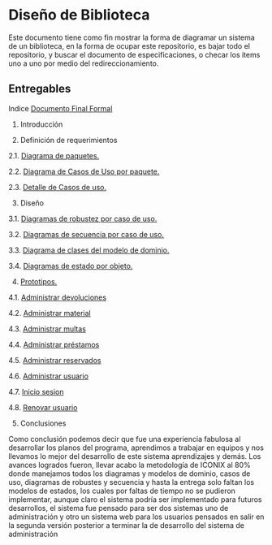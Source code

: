 # Diseño de Biblioteca
Este documento tiene como fin mostrar la forma de diagramar un sistema de un biblioteca, en la forma de ocupar este repositorio, es bajar todo el repositorio, y buscar el documento de especificaciones, o checar los items uno a uno por medio del redireccionamiento.

## Entregables

Indice
[Documento Final Formal](https://github.com/DuckHunter213/Disenio_de_Software/blob/master/Especificaci%C3%B3n%20de%20requerimientos.docx)

1.	Introducción

2.	Definición de requerimientos
  
  2.1.	[Diagrama de paquetes.](https://github.com)
  
  2.2.	[Diagrama de Casos de Uso por paquete.](https://github.com/DuckHunter213/Disenio_de_Software/tree/master/Entregables/Definicion%20de%20Requerimientos/Modelado%20de%20casos%20de%20uso)
  
  2.3.	[Detalle de Casos de uso.](https://github.com/DuckHunter213/Disenio_de_Software/tree/master/Entregables/Casos%20de%20uso)

3.	Diseño
  
  3.1.	[Diagramas de robustez por caso de uso.](https://github.com/DuckHunter213/Disenio_de_Software/tree/master/Entregables/Analisis%20Conceptual/Analisis%20de%20robustes)
  
  3.2.	[Diagramas de secuencia por caso de uso.](https://github.com)
  
  3.3.	[Diagrama de clases del modelo de dominio.](https://github.com)
  
  3.4.	[Diagramas de estado por objeto.](https://github.com)

4.	[Prototipos.](https://github.com/DuckHunter213/Disenio_de_Software/tree/master/Entregables/GUI)

  4.1. [Administrar devoluciones](https://github.com/DuckHunter213/Disenio_de_Software/tree/master/Entregables/GUI/administrar%20devoluciones/pages)
  
  4.2. [Administrar material](https://github.com/DuckHunter213/Disenio_de_Software/tree/master/Entregables/GUI/administrar%20material/pages)
  
  4.3. [Administrar multas](https://github.com/DuckHunter213/Disenio_de_Software/tree/master/Entregables/GUI/administrar%20multas/pages)
  
  4.4. [Administrar préstamos](https://github.com/DuckHunter213/Disenio_de_Software/tree/master/Entregables/GUI/administrar%20pr%C3%A9stamos/pages)
  
  4.5. [Administrar reservados](https://github.com/DuckHunter213/Disenio_de_Software/tree/master/Entregables/GUI/administrar%20reservados/pages)
  
  4.6. [Administrar usuario](https://github.com/DuckHunter213/Disenio_de_Software/tree/master/Entregables/GUI/administrar%20usuario/pages)
  
  4.7. [Inicio sesion](https://github.com/DuckHunter213/Disenio_de_Software/tree/master/Entregables/GUI/inicio%20sesion/pages)
  
  4.8. [Renovar usuario](https://github.com/DuckHunter213/Disenio_de_Software/tree/master/Entregables/GUI/renovar%20usuario/pages)

5.	Conclusiones

Como conclusión podemos decir que fue una experiencia fabulosa al desarrollar los planos del programa, aprendimos a trabajar en equipos y nos llevamos lo mejor del desarrollo de este sistema aprendizajes y demás.
Los avances logrados fueron, llevar acabo la metodología de ICONIX al 80% donde manejamos todos los diagramas y modelos de dominio, casos de uso, diagramas de robustes y secuencia y hasta la entrega solo faltan los modelos de estados, los cuales por faltas de tiempo no se pudieron implementar, aunque claro el sistema podría ser implementado para futuros desarrollos, el sistema fue pensado para ser dos sistemas uno de administración y otro un sistema web para los usuarios pensados en salir en la segunda versión posterior a terminar la de desarrollo del sistema de administración 
